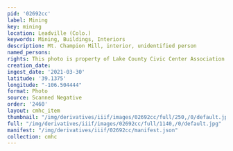 ```yaml
---
pid: '02692cc'
label: Mining
key: mining
location: Leadville (Colo.)
keywords: Mining, Buildings, Interiors
description: Mt. Champion Mill, interior, unidentified person
named_persons: 
rights: This photo is property of Lake County Civic Center Association.
creation_date: 
ingest_date: '2021-03-30'
latitude: '39.1375'
longitude: "-106.504444"
format: Photo
source: Scanned Negative
order: '2460'
layout: cmhc_item
thumbnail: "/img/derivatives/iiif/images/02692cc/full/250,/0/default.jpg"
full: "/img/derivatives/iiif/images/02692cc/full/1140,/0/default.jpg"
manifest: "/img/derivatives/iiif/02692cc/manifest.json"
collection: cmhc
---
```

